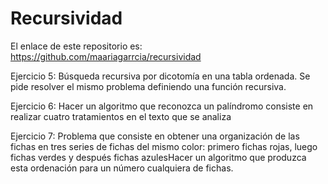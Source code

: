 # Recursividad

El enlace de este repositorio es:
https://github.com/maariagarrcia/recursividad

Ejercicio 5:  Búsqueda recursiva por dicotomía en una tabla ordenada. Se pide resolver el mismo problema definiendo una función recursiva.

Ejercicio 6: Hacer un algoritmo que reconozca un palíndromo consiste en realizar cuatro tratamientos en el texto que se analiza

Ejercicio 7: Problema que consiste en obtener una organización de las fichas en tres series de fichas del mismo color: primero fichas rojas, luego fichas verdes y después fichas azulesHacer un algoritmo que produzca esta ordenación para un número cualquiera de fichas. 

